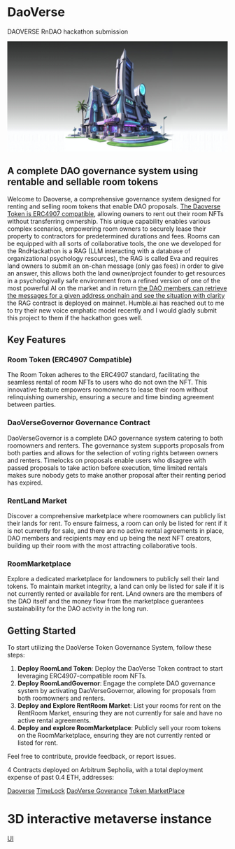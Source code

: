 # DaoVerse
DAOVERSE RnDAO hackathon submission

![Daoverse](./utils/daoverse-git.png)

## A complete DAO governance system using rentable and sellable room tokens
Welcome to Daoverse, a comprehensive governance system designed for renting and selling room tokens that enable DAO proposals. [The Daoverse Token is ERC4907 compatible](https://eips.ethereum.org/EIPS/eip-4907), allowing owners to rent out their room NFTs without transferring ownership. This unique capability enables various complex scenarios, empowering room owners to securely lease their property to contractors for predetermined durations and fees.
Rooms can be equipped with all sorts of collaborative tools, the one we developed for the RndHackathon is a RAG (LLM interacting with a database of organizational psychology resources), the RAG is called Eva and requires land owners to submit an on-chan message (only gas fees) in order to give an answer, this allows both the land owner/project founder to get resources in a psychologivally safe environment from a refined version of one of the most powerful AI on the market and in return [the DAO members can retrieve the messages for a given address onchain and see the situation with clarity](https://arbiscan.io/address/0x223e553d5939b4DBe523a58dccCC41e7AbBADea2) the RAG contract is deployed on mainnet.
Humble.ai has reached out to me to try their new voice emphatic model recently and I would gladly submit this project to them if the hackathon goes well.

## Key Features
### Room Token (ERC4907 Compatible)
The Room Token adheres to the ERC4907 standard, facilitating the seamless rental of room NFTs to users who do not own the NFT. This innovative feature empowers roomowners to lease their room without relinquishing ownership, ensuring a secure and time binding agreement between parties.

### DaoVerseGovernor Governance Contract
DaoVerseGovernor is a complete DAO governance system catering to both roomowners and renters. The governance system supports proposals from both parties and allows for the selection of voting rights between owners and renters. Timelocks on proposals enable users who disagree with passed proposals to take action before execution, time limited rentals makes sure nobody gets to make another proposal after their renting period has expired.

### RentLand Market
Discover a comprehensive marketplace where roomowners can publicly list their lands for rent. To ensure fairness, a room can only be listed for rent if it is not currently for sale, and there are no active rental agreements in place, DAO members and recipients may end up being the next NFT creators, building up their room with the most attracting collaborative tools.

### RoomMarketplace
Explore a dedicated marketplace for landowners to publicly sell their land tokens. To maintain market integrity, a land can only be listed for sale if it is not currently rented or available for rent. LAnd owners are the members of the DAO itself and the money flow from the marketplace guerantees sustainability for the DAO activity in the long run.

## Getting Started
To start utilizing the DaoVerse Token Governance System, follow these steps:
1. **Deploy RoomLand Token**: Deploy the DaoVerse Token contract to start leveraging ERC4907-compatible room NFTs.
2. **Deploy RoomLandGovernor**: Engage the complete DAO governance system by activating DaoVerseGovernor, allowing for proposals from both roomowners and renters.
3. **Deploy and Explore RentRoom Market**: List your rooms for rent on the RentRoom Market, ensuring they are not currently for sale and have no active rental agreements.
4. **Deploy and explore RoomMarketplace**: Publicly sell your room tokens on the RoomMarketplace, ensuring they are not currently rented or listed for rent.

Feel free to contribute, provide feedback, or report issues.

4 Contracts deployed on Arbitrum Sepholia, with a total deployment expense of past 0.4 ETH, addresses:

[Daoverse](https://sepolia.arbiscan.io/address/0xc30058704d917e050d84999bd93a16a2e7c1b893)
[TimeLock](https://sepolia.arbiscan.io/address/0x2dd67797f0c9db63500992819827abc2e3932a22)
[DaoVerse Goverance](https://sepolia.arbiscan.io/address/0x46fcc2026b056e33c71cc3de99a5cb462a14383e)
[Token MarketPlace](https://sepolia.arbiscan.io/address/0x27c1884b8b1487d7a727a61746151401e32499b1)

# 3D interactive metaverse instance
[UI](https://github.com/jilt/DAOVerse-3D)
